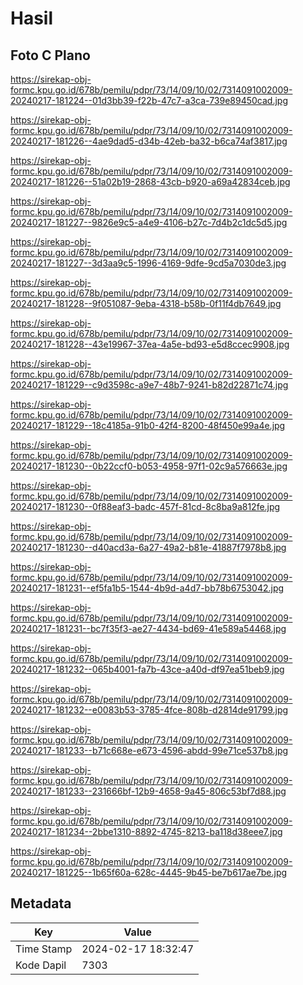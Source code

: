 # Hasil

## Foto C Plano

https://sirekap-obj-formc.kpu.go.id/678b/pemilu/pdpr/73/14/09/10/02/7314091002009-20240217-181224--01d3bb39-f22b-47c7-a3ca-739e89450cad.jpg

https://sirekap-obj-formc.kpu.go.id/678b/pemilu/pdpr/73/14/09/10/02/7314091002009-20240217-181226--4ae9dad5-d34b-42eb-ba32-b6ca74af3817.jpg

https://sirekap-obj-formc.kpu.go.id/678b/pemilu/pdpr/73/14/09/10/02/7314091002009-20240217-181226--51a02b19-2868-43cb-b920-a69a42834ceb.jpg

https://sirekap-obj-formc.kpu.go.id/678b/pemilu/pdpr/73/14/09/10/02/7314091002009-20240217-181227--9826e9c5-a4e9-4106-b27c-7d4b2c1dc5d5.jpg

https://sirekap-obj-formc.kpu.go.id/678b/pemilu/pdpr/73/14/09/10/02/7314091002009-20240217-181227--3d3aa9c5-1996-4169-9dfe-9cd5a7030de3.jpg

https://sirekap-obj-formc.kpu.go.id/678b/pemilu/pdpr/73/14/09/10/02/7314091002009-20240217-181228--9f051087-9eba-4318-b58b-0f11f4db7649.jpg

https://sirekap-obj-formc.kpu.go.id/678b/pemilu/pdpr/73/14/09/10/02/7314091002009-20240217-181228--43e19967-37ea-4a5e-bd93-e5d8ccec9908.jpg

https://sirekap-obj-formc.kpu.go.id/678b/pemilu/pdpr/73/14/09/10/02/7314091002009-20240217-181229--c9d3598c-a9e7-48b7-9241-b82d22871c74.jpg

https://sirekap-obj-formc.kpu.go.id/678b/pemilu/pdpr/73/14/09/10/02/7314091002009-20240217-181229--18c4185a-91b0-42f4-8200-48f450e99a4e.jpg

https://sirekap-obj-formc.kpu.go.id/678b/pemilu/pdpr/73/14/09/10/02/7314091002009-20240217-181230--0b22ccf0-b053-4958-97f1-02c9a576663e.jpg

https://sirekap-obj-formc.kpu.go.id/678b/pemilu/pdpr/73/14/09/10/02/7314091002009-20240217-181230--0f88eaf3-badc-457f-81cd-8c8ba9a812fe.jpg

https://sirekap-obj-formc.kpu.go.id/678b/pemilu/pdpr/73/14/09/10/02/7314091002009-20240217-181230--d40acd3a-6a27-49a2-b81e-41887f7978b8.jpg

https://sirekap-obj-formc.kpu.go.id/678b/pemilu/pdpr/73/14/09/10/02/7314091002009-20240217-181231--ef5fa1b5-1544-4b9d-a4d7-bb78b6753042.jpg

https://sirekap-obj-formc.kpu.go.id/678b/pemilu/pdpr/73/14/09/10/02/7314091002009-20240217-181231--bc7f35f3-ae27-4434-bd69-41e589a54468.jpg

https://sirekap-obj-formc.kpu.go.id/678b/pemilu/pdpr/73/14/09/10/02/7314091002009-20240217-181232--065b4001-fa7b-43ce-a40d-df97ea51beb9.jpg

https://sirekap-obj-formc.kpu.go.id/678b/pemilu/pdpr/73/14/09/10/02/7314091002009-20240217-181232--e0083b53-3785-4fce-808b-d2814de91799.jpg

https://sirekap-obj-formc.kpu.go.id/678b/pemilu/pdpr/73/14/09/10/02/7314091002009-20240217-181233--b71c668e-e673-4596-abdd-99e71ce537b8.jpg

https://sirekap-obj-formc.kpu.go.id/678b/pemilu/pdpr/73/14/09/10/02/7314091002009-20240217-181233--231666bf-12b9-4658-9a45-806c53bf7d88.jpg

https://sirekap-obj-formc.kpu.go.id/678b/pemilu/pdpr/73/14/09/10/02/7314091002009-20240217-181234--2bbe1310-8892-4745-8213-ba118d38eee7.jpg

https://sirekap-obj-formc.kpu.go.id/678b/pemilu/pdpr/73/14/09/10/02/7314091002009-20240217-181225--1b65f60a-628c-4445-9b45-be7b617ae7be.jpg


## Metadata

| Key        | Value               |
| ---------- | ------------------- |
| Time Stamp | 2024-02-17 18:32:47 |
| Kode Dapil | 7303                |



